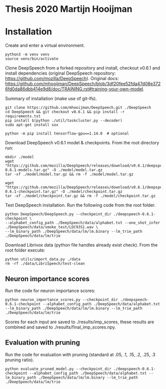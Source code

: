 # Thesis 2020 Martijn Hooijman

# Installation

Create and enter a virtual environment.
```
python3 -m venv venv
source venv/bin/activate
```

Clone DeepSpeech from a forked repository and install, checkout v0.6.1 and install dependencies (original DeepSpeech repository: https://github.com/mozilla/DeepSpeech). Original docs: https://github.com/mhooijman/DeepSpeech/blob/3df20fee52fda47d08e3726fd0da86dbb414e9d8/doc/TRAINING.rst#training-your-own-model.

Summary of installation (make use of git-lfs).
```
git clone https://github.com/mhooijman/DeepSpeech.git ./DeepSpeech
cd DeepSpeech && git checkout v0.6.1 && pip install -r requirements.txt
pip install $(python ./util/taskcluster.py --decoder)
sudo apt-get install sox

python -m pip install tensorflow-gpu==1.14.0  # optional
```

Download DeepSpeech v0.6.1 model & checkpoints. From the root directory run:
```
mkdir ./model
wget "https://github.com/mozilla/DeepSpeech/releases/download/v0.6.1/deepspeech-0.6.1-models.tar.gz" -O ./model/model.tar.gz
tar -xf ./model/model.tar.gz && rm -f ./model/model.tar.gz

wget "https://github.com/mozilla/DeepSpeech/releases/download/v0.6.1/deepspeech-0.6.1-checkpoint.tar.gz" -O ./model/checkpoint.tar.gz
tar -xf ./model/checkpoint.tar.gz && rm -f ./model/checkpoint.tar.gz
```

Test DeepSpeech installation. Run the following code from the root folder.
```
python DeepSpeech/DeepSpeech.py --checkpoint_dir ./deepspeech-0.6.1-checkpoint \
--alphabet_config_path ./DeepSpeech/data/alphabet.txt --one_shot_infer ./DeepSpeech/data/smoke_test/LDC93S1.wav \
--lm_binary_path ./DeepSpeech/data/lm/lm.binary --lm_trie_path ./DeepSpeech/data/lm/trie
```

Download Librivox data (python file handles already exist check). From the root folder execute:
```
python utils/import_data.py ./data
rm -rf ./data/LibriSpeech/test-clean
```

## Neuron importance scores
Run the code for neuron importance scores:
```
python neuron_importance_scores.py --checkpoint_dir ./deepspeech-0.6.1-checkpoint --alphabet_config_path ./DeepSpeech/data/alphabet.txt --lm_binary_path ./DeepSpeech/data/lm/lm.binary --lm_trie_path ./DeepSpeech/data/lm/trie
```
Scores for each input are saved to ./results/imp_scores, these results are combined and saved to ./results/final_imp_scores.npy.

## Evaluation with pruning
Run the code for evaluation with pruning (standard at .05, .1, .15, .2, .25, .3 pruning ratio).
```
python evaluate_pruned_model.py --checkpoint_dir ./deepspeech-0.6.1-checkpoint --alphabet_config_path ./DeepSpeech/data/alphabet.txt --lm_binary_path ./DeepSpeech/data/lm/lm.binary --lm_trie_path ./DeepSpeech/data/lm/trie
```

















